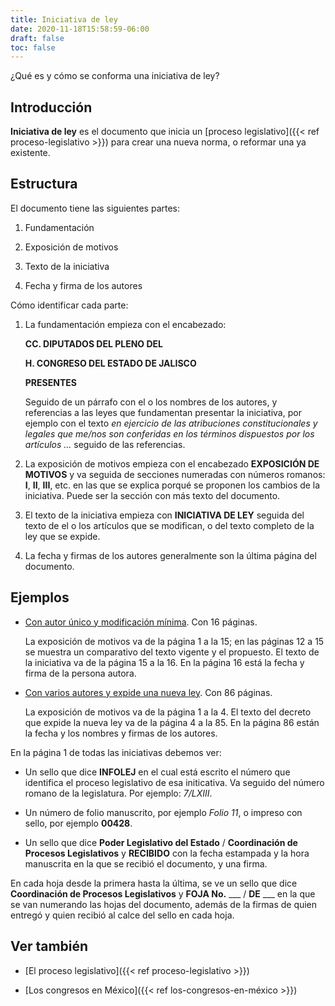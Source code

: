 ```yaml
---
title: Iniciativa de ley
date: 2020-11-18T15:58:59-06:00
draft: false
toc: false
---
```

¿Qué es y cómo se conforma una iniciativa de ley?
<!--more-->

## Introducción

**Iniciativa de ley** es el documento que inicia un [proceso legislativo]({{< ref proceso-legislativo >}}) para crear
una nueva norma, o reformar una ya existente.

## Estructura

El documento tiene las siguientes partes:

1. Fundamentación

2. Exposición de motivos

3. Texto de la iniciativa

4. Fecha y firma de los autores

Cómo identificar cada parte:

1. La fundamentación empieza con el encabezado:

   **CC. DIPUTADOS DEL PLENO DEL**

   **H. CONGRESO DEL ESTADO DE JALISCO**
  
   **PRESENTES**
  
   Seguido de un párrafo con el o los nombres de los autores, y
   referencias a las leyes que fundamentan presentar la iniciativa,
   por ejemplo con el texto *en ejercicio de las atribuciones
   constitucionales y legales que me/nos son conferidas en los
   términos dispuestos por los artículos ...* seguido de las
   referencias.

2. La exposición de motivos empieza con el encabezado **EXPOSICIÓN DE
   MOTIVOS** y va seguida de secciones numeradas con números romanos:
   **I**, **II**, **III**, etc.
   en las que se explica porqué se proponen los cambios de la
   iniciativa.  Puede ser la sección con más texto del documento.

3. El texto de la iniciativa empieza con **INICIATIVA DE LEY** seguida
   del texto de el o los artículos que se modifican, o del texto
   completo de la ley que se expide.

4. La fecha y firmas de los autores generalmente son la última página
   del documento.


## Ejemplos

- [Con autor único y modificación mínima](https://congresoweb.congresojal.gob.mx/infolej/agendakioskos/documentos/sistemaintegral/estados/R_49045.pdf). Con 16 páginas.

  La exposición de motivos va de la página 1 a la 15; en las páginas 12
  a 15 se muestra un comparativo del texto vigente y el propuesto.  El
  texto de la iniciativa va de la página 15 a la 16.  En la página 16
  está la fecha y firma de la persona autora.

- [Con varios autores y expide una nueva ley](https://congresoweb.congresojal.gob.mx/infolej/agendakioskos/documentos/sistemaintegral/estados/R_35452.pdf). Con 86 páginas.

  La exposición de motivos va de la página 1 a la 4.  El texto del decreto
  que expide la nueva ley va de la página 4 a la 85.  En la página 86 están
  la fecha y los nombres y firmas de los autores.

En la página 1 de todas las iniciativas debemos ver:

- Un sello que dice **INFOLEJ** en el cual está escrito el número que
  identifica el proceso legislativo de esa initicativa. Va seguido del
  número romano de la legislatura.  Por ejemplo: *7/LXIII*.

- Un número de folio manuscrito, por ejemplo *Folio 11*, o impreso con
  sello, por ejemplo **00428**.

- Un sello que dice **Poder Legislativo del Estado** / **Coordinación
  de Procesos Legislativos** y **RECIBIDO** con la fecha estampada y
  la hora manuscrita en la que se recibió el documento, y una firma.

En cada hoja desde la primera hasta la última, se ve un sello que dice
**Coordinación de Procesos Legislativos** y **FOJA No.** ___ / **DE**
___ en la que se van numerando las hojas del documento, además de la
firmas de quien entregó y quien recibió al calce del sello en cada
hoja.

## Ver también

* [El proceso legislativo]({{< ref proceso-legislativo >}})

* [Los congresos en México]({{< ref los-congresos-en-méxico >}})
